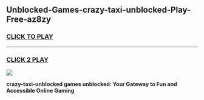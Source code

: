 
## Unblocked-Games-crazy-taxi-unblocked-Play-Free-az8zy
<h3>
<a href="https://premium76.site?title=crazy-taxi-unblocked&ref=12A">CLICK TO PLAY</a></h3>
<hr>

<h3>
<a href="https://premium76.site?title=crazy-taxi-unblocked&ref=12A">CLICK 2 PLAY</a>
  
</h3>

<a href="https://premium76.site?title=crazy-taxi-unblocked&ref=12A"><img src="https://clearcache.store/games.png"></a>


**crazy-taxi-unblocked games unblocked: Your Gateway to Fun and Accessible Online Gaming**

